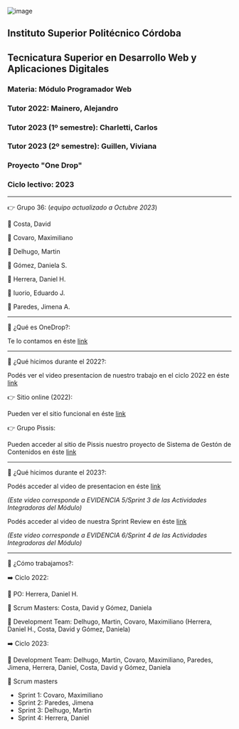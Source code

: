 ![image](https://user-images.githubusercontent.com/91642474/201812010-d6c3a082-548c-4b14-83ec-89f902f3f6a0.png)


## Instituto Superior Politécnico Córdoba

## Tecnicatura Superior en Desarrollo Web y Aplicaciones Digitales 

### Materia: Módulo Programador Web  

### Tutor 2022: Mainero, Alejandro
### Tutor 2023 (1º semestre): Charletti, Carlos
### Tutor 2023 (2º semestre): Guillen, Viviana

### Proyecto "One Drop"

### Ciclo lectivo: 2023

* * * * * * * * * * * * * * * * * * * * * * * * * * * * * * * * * * * * * * * * * * * * * * * * * * * 

:point_right: Grupo 36:
 (*equipo actualizado a Octubre 2023*)

:small_orange_diamond: Costa, David

:small_orange_diamond: Covaro, Maximiliano

:small_orange_diamond: Delhugo, Martin

:small_orange_diamond: Gómez, Daniela S.

:small_orange_diamond: Herrera, Daniel H.

:small_orange_diamond: Iuorio, Eduardo J.

:small_orange_diamond: Paredes, Jimena A.

* * * * * * * * * * * * * * * * * * * * * * * * * * * * * * * * * * * * * * * * * * * * * * * * * * * 

:pushpin: ¿Qué es OneDrop?: 

Te lo contamos en éste [link](https://youtu.be/VmxHfew4IAQ) 

* * * * * * * * * * * * * * * * * * * * * * * * * * * * * * * * * * * * * * * * * * * * * * * * * * * 

:pushpin: ¿Qué hicimos durante el 2022?: 

Podés ver el video presentacion de nuestro trabajo en el ciclo 2022 en éste [link](https://www.youtube.com/watch?v=otW-b15-OKY) 


:point_right: Sitio online (2022): 

Pueden ver el sitio funcional en éste [link](https://onedropapp-grupo30.netlify.app/) 

:point_right: Grupo Pissis: 

Pueden acceder al sitio de Pissis nuestro proyecto de Sistema de Gestón de Contenidos en éste [link](https://pissis.republicaweb.net/) 

* * * * * * * * * * * * * * * * * * * * * * * * * * * * * * * * * * * * * * * * * * * * * * * * * * * 

:pushpin: ¿Qué hicimos durante el 2023?:

Podés acceder al video de presentacion en éste [link](https://www.youtube.com/watch?v=M-bArdVaAYg&t=234s) 

*(Este video corresponde a EVIDENCIA 5/Sprint 3 de las Actividades Integradoras del Módulo)*

Podés acceder al video de nuestra Sprint Review en éste [link](https://youtu.be/EFEYNxMzdPQ) 

*(Este video corresponde a EVIDENCIA 6/Sprint 4 de las Actividades Integradoras del Módulo)*

* * * * * * * * * * * * * * * * * * * * * * * * * * * * * * * * * * * * * * * * * * * * * * * * * * * 

:pushpin: ¿Cómo trabajamos?: 

:arrow_right: Ciclo 2022:

:small_orange_diamond: PO: Herrera, Daniel H.

:small_orange_diamond: Scrum Masters: Costa, David y Gómez, Daniela 

:small_orange_diamond: Development Team: Delhugo, Martin, Covaro, Maximiliano (Herrera, Daniel H., Costa, David y Gómez, Daniela)

:arrow_right: Ciclo 2023:

:small_orange_diamond: Development Team: Delhugo, Martin, Covaro, Maximiliano, Paredes, Jimena, Herrera, Daniel, Costa, David y Gómez, Daniela

:small_orange_diamond: Scrum masters 

- Sprint 1: Covaro, Maximiliano
- Sprint 2: Paredes, Jimena
- Sprint 3: Delhugo, Martin
- Sprint 4: Herrera, Daniel




